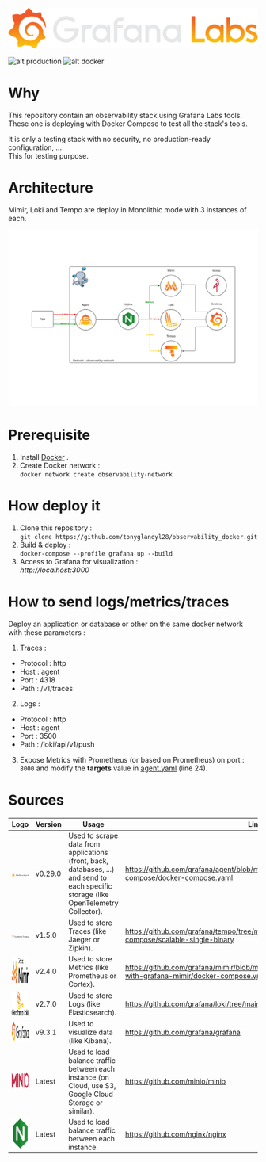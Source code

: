 ![alt Grafana_Labs](./assets/grafana_logo-web.svg)

![alt production](https://img.shields.io/badge/Production--Ready-No-green)
![alt docker](https://img.shields.io/badge/Deployment_tool-Docker--Compose-orange)

# Why

This repository contain an observability stack using Grafana Labs tools.  
These one is deploying with Docker Compose to test all the stack's tools.  

It is only a testing stack with no security, no production-ready configuration, ...  
This for testing purpose.  

# Architecture

Mimir, Loki and Tempo are deploy in Monolithic mode with 3 instances of each.  

![alt schema](./assets/Observability-Grafana_Stack.png)

# Prerequisite

1. Install [Docker](https://docs.docker.com/engine/install/) . 
2. Create Docker network :  
`docker network create observability-network`

# How deploy it

1. Clone this repository :  
`git clone https://github.com/tonyglandyl28/observability_docker.git`
2. Build & deploy :  
`docker-compose --profile grafana up --build`
3. Access to Grafana for visualization :  
*http://localhost:3000*

# How to send logs/metrics/traces

Deploy an application or database or other on the same docker network with these parameters :  
1. Traces :  
- Protocol : http
- Host : agent
- Port : 4318
- Path : /v1/traces
2. Logs :  
- Protocol : http
- Host : agent
- Port : 3500
- Path : /loki/api/v1/push
3. Expose Metrics with Prometheus (or based on Prometheus) on port : `8000` and modify the **targets** value in [agent.yaml](./agent/agent.yaml) (line 24).

# Sources

|            Logo              |           Version         |            Usage              |            Link              |
|:----------------------------:|---------------------------|-------------------------------|------------------------------|
| [<img src="./assets/agent.png" alt="Grafana Agent" />](https://grafana.com/docs/agent/latest/) | v0.29.0 | Used to scrape data from applications (front, back, databases, ...) and send to each specific storage (like OpenTelemetry Collector). | https://github.com/grafana/agent/blob/main/example/docker-compose/docker-compose.yaml |
| [<img src="./assets/tempo.png" alt="Grafana Tempo" />](https://grafana.com/docs/tempo/latest/) | v1.5.0 | Used to store Traces (like Jaeger or Zipkin). | https://github.com/grafana/tempo/tree/main/example/docker-compose/scalable-single-binary |
| [<img src="./assets/mimir.png" alt="Grafana Mimir" height="50"/>](https://grafana.com/docs/mimir/latest/) | v2.4.0 | Used to store Metrics (like Prometheus or Cortex). | https://github.com/grafana/mimir/blob/main/docs/sources/mimir/tutorials/play-with-grafana-mimir/docker-compose.yml |
| [<img src="./assets/loki.png" alt="Grafana Loki" height="50"/>](https://grafana.com/docs/loki/latest/) | v2.7.0 | Used to store Logs (like Elasticsearch). | https://github.com/grafana/loki/tree/main/examples/getting-started |
| [<img src="./assets/grafana.png" alt="Grafana" height="40"/>](https://grafana.com/docs/grafana/latest/) | v9.3.1 | Used to visualize data (like Kibana). | https://github.com/grafana/grafana |
| [<img src="./assets/minio.png" alt="Minio" height="30"/>](https://min.io) | Latest | Used to load balance traffic between each instance (on Cloud, use S3, Google Cloud Storage or similar). | https://github.com/minio/minio |
| [<img src="./assets/nginx.png" alt="NGinx" height="60"/>](https://www.nginx.com/) | Latest | Used to load balance traffic between each instance. | https://github.com/nginx/nginx |